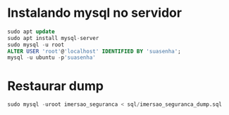# Instalando mysql no servidor
``` SQL
sudo apt update
sudo apt install mysql-server
sudo mysql -u root
ALTER USER 'root'@'localhost' IDENTIFIED BY 'suasenha';
mysql -u ubuntu -p'suasenha'
```

# Restaurar dump
``` SQL
sudo mysql -uroot imersao_seguranca < sql/imersao_seguranca_dump.sql 
```
